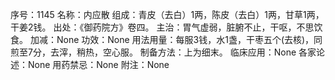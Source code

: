 序号：1145
名称：内应散
组成：青皮（去白）1两，陈皮（去白）1两，甘草1两，干姜2钱。
出处：《御药院方》卷四。
主治：胃气虚弱，脏腑不止，干呕，不思饮食。
加减：None
功效：None
用法用量：每服3钱，水1盏，干枣五个(去核)，同煎至7分，去滓，稍热，空心服。
制备方法：上为细末。
临床应用：None
各家论述：None
用药禁忌：None
附注：None
